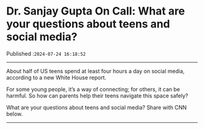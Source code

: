 # Dr. Sanjay Gupta On Call: What are your questions about teens and social media?

Published :`2024-07-24 16:18:52`

---

About half of US teens spend at least four hours a day on social media, according to a new White House report.

For some young people, it’s a way of connecting; for others, it can be harmful. So how can parents help their teens navigate this space safely?

What are your questions about teens and social media? Share with CNN below.

---

